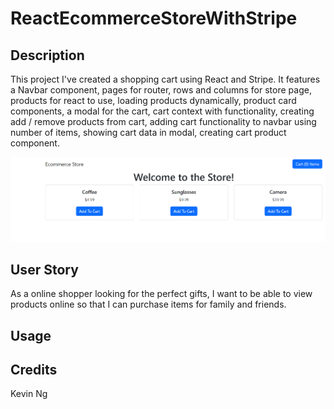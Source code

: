 # ReactEcommerceStoreWithStripe


## Description

This project I've created a shopping cart using React and Stripe. It features a Navbar component, pages for router, rows and columns for store page, products for react to use, loading products dynamically, product card components, a modal for the cart, cart context with functionality, creating add / remove products from cart, adding cart functionality to navbar using number of items, showing cart data in modal, creating cart product component. 

![](./src/images/EcommerceStoreHomePage.png)

## User Story
As a online shopper looking for the perfect gifts, I want to be able to view products online so that I can purchase items for family and friends.

## Usage

## Credits
Kevin Ng

